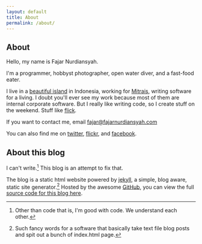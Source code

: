 ```yaml
---
layout: default
title: About
permalink: /about/
---
```

<div markdown="1" style="a:link{text-decoration:underline;}">
<article>

# About

Hello, my name is Fajar Nurdiansyah. 

I'm a programmer, hobbyst photographer, open water diver, and a fast-food eater.

I live in a [beautiful island] in Indonesia, working for [Mitrais], writing software for a living. I doubt you'll ever see my work because most of them are internal corporate software. But I really like writing code, so I create stuff on the weekend. Stuff like [flick].

If you want to contact me, email [fajar@fajarnurdiansyah.com]

You can also find me on [twitter], [flickr], and [facebook].

## About this blog

I can't write.[^code] This blog is an attempt to fix that.

The blog is a static html website powered by [jekyll], a simple, blog aware, static site generator.[^jekyll] Hosted by the awesome [GitHub], you can view the full [source code for this blog here].

[beautiful island]: http://wikitravel.org/en/Bali
[Mitrais]: http://www.mitrais.com
[flick]: http://flick.fajarnurdiansyah.com
[twitter]: http://twitter.com/fajaronly
[flickr]: http://flickr.com/photos/fajarnurdiansyah
[facebook]: http://facebook.com/fajar.nurdiansyah
[fajar@fajarnurdiansyah.com]: mailto:fajar@fajarnurdiansyah.com
[jekyll]: http://jekyllrb.com
[GitHub]: http://github.com
[source code for this blog here]: https://github.com/fajarnurdiansyah/fajarnurdiansyah.github.com

[^code]: Other than code that is, I'm good with code. We understand each other.
[^jekyll]: Such fancy words for a software that basically take text file blog posts and spit out a bunch of index.html page.
</article>
</div>